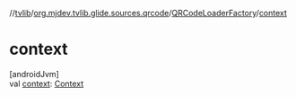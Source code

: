 //[tvlib](../../../index.md)/[org.mjdev.tvlib.glide.sources.qrcode](../index.md)/[QRCodeLoaderFactory](index.md)/[context](context.md)

# context

[androidJvm]\
val [context](context.md): [Context](https://developer.android.com/reference/kotlin/android/content/Context.html)
